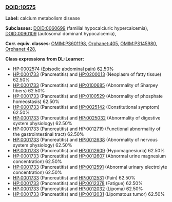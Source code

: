 
### [DOID:10575](http://purl.obolibrary.org/obo/DOID_10575)
**Label:** calcium metabolism disease

**Subclasses:** [DOID:0060699](http://purl.obolibrary.org/obo/DOID_0060699) (familial hypocalciuric hypercalcemia), [DOID:0090109](http://purl.obolibrary.org/obo/DOID_0090109) (autosomal dominant hypocalcemia), 

**Corr. equiv. classes:** [OMIM:PS601198](http://purl.obolibrary.org/obo/OMIM_PS601198), [Orphanet:405](http://www.orpha.net/ORDO/Orphanet_405), [OMIM:PS145980](http://purl.obolibrary.org/obo/OMIM_PS145980), [Orphanet:428](http://www.orpha.net/ORDO/Orphanet_428), 

**Class expressions from DL-Learner:**

- [HP:0002574](http://purl.obolibrary.org/obo/HP_0002574) (Episodic abdominal pain) 62.50%
- [HP:0001733](http://purl.obolibrary.org/obo/HP_0001733) (Pancreatitis) and [HP:0200013](http://purl.obolibrary.org/obo/HP_0200013) (Neoplasm of fatty tissue) 62.50%
- [HP:0001733](http://purl.obolibrary.org/obo/HP_0001733) (Pancreatitis) and [HP:0100685](http://purl.obolibrary.org/obo/HP_0100685) (Abnormality of Sharpey fibers) 62.50%
- [HP:0001733](http://purl.obolibrary.org/obo/HP_0001733) (Pancreatitis) and [HP:0100529](http://purl.obolibrary.org/obo/HP_0100529) (Abnormality of phosphate homeostasis) 62.50%
- [HP:0001733](http://purl.obolibrary.org/obo/HP_0001733) (Pancreatitis) and [HP:0025142](http://purl.obolibrary.org/obo/HP_0025142) (Constitutional symptom) 62.50%
- [HP:0001733](http://purl.obolibrary.org/obo/HP_0001733) (Pancreatitis) and [HP:0025032](http://purl.obolibrary.org/obo/HP_0025032) (Abnormality of digestive system physiology) 62.50%
- [HP:0001733](http://purl.obolibrary.org/obo/HP_0001733) (Pancreatitis) and [HP:0012719](http://purl.obolibrary.org/obo/HP_0012719) (Functional abnormality of the gastrointestinal tract) 62.50%
- [HP:0001733](http://purl.obolibrary.org/obo/HP_0001733) (Pancreatitis) and [HP:0012638](http://purl.obolibrary.org/obo/HP_0012638) (Abnormality of nervous system physiology) 62.50%
- [HP:0001733](http://purl.obolibrary.org/obo/HP_0001733) (Pancreatitis) and [HP:0012609](http://purl.obolibrary.org/obo/HP_0012609) (Hypomagnesiuria) 62.50%
- [HP:0001733](http://purl.obolibrary.org/obo/HP_0001733) (Pancreatitis) and [HP:0012607](http://purl.obolibrary.org/obo/HP_0012607) (Abnormal urine magnesium concentration) 62.50%
- [HP:0001733](http://purl.obolibrary.org/obo/HP_0001733) (Pancreatitis) and [HP:0012591](http://purl.obolibrary.org/obo/HP_0012591) (Abnormal urinary electrolyte concentration) 62.50%
- [HP:0001733](http://purl.obolibrary.org/obo/HP_0001733) (Pancreatitis) and [HP:0012531](http://purl.obolibrary.org/obo/HP_0012531) (Pain) 62.50%
- [HP:0001733](http://purl.obolibrary.org/obo/HP_0001733) (Pancreatitis) and [HP:0012378](http://purl.obolibrary.org/obo/HP_0012378) (Fatigue) 62.50%
- [HP:0001733](http://purl.obolibrary.org/obo/HP_0001733) (Pancreatitis) and [HP:0012032](http://purl.obolibrary.org/obo/HP_0012032) (Lipoma) 62.50%
- [HP:0001733](http://purl.obolibrary.org/obo/HP_0001733) (Pancreatitis) and [HP:0012031](http://purl.obolibrary.org/obo/HP_0012031) (Lipomatous tumor) 62.50%


